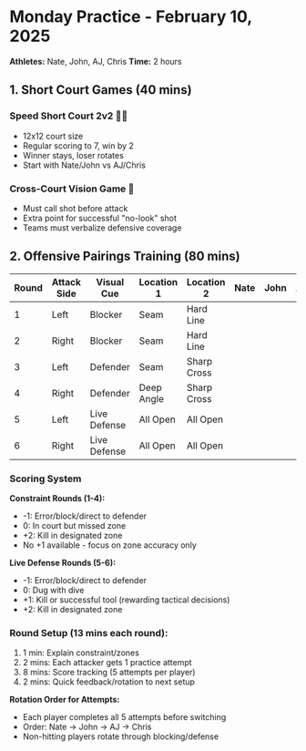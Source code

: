 # Monday Practice - February 10, 2025
**Athletes:** Nate, John, AJ, Chris
**Time:** 2 hours

## 1. Short Court Games (40 mins)
### Speed Short Court 2v2 🏃‍♂️
- 12x12 court size
- Regular scoring to 7, win by 2
- Winner stays, loser rotates
- Start with Nate/John vs AJ/Chris

### Cross-Court Vision Game 👀
- Must call shot before attack
- Extra point for successful "no-look" shot
- Teams must verbalize defensive coverage

## 2. Offensive Pairings Training (80 mins)

| Round | Attack Side | Visual Cue | Location 1 | Location 2 | Nate | John | AJ | Chris |
|-------|-------------|------------|------------|------------|------|------|----|----|
| 1 | Left | Blocker | Seam | Hard Line |  |  |  |  |
| 2 | Right | Blocker | Seam | Hard Line |  |  |  |  |
| 3 | Left | Defender | Seam | Sharp Cross |  |  |  |  |
| 4 | Right | Defender | Deep Angle | Sharp Cross |  |  |  |  |
| 5 | Left | Live Defense | All Open | All Open |  |  |  |  |
| 6 | Right | Live Defense | All Open | All Open |  |  |  |  |

### Scoring System
**Constraint Rounds (1-4):**
- -1: Error/block/direct to defender
- 0: In court but missed zone
- +2: Kill in designated zone
- No +1 available - focus on zone accuracy only

**Live Defense Rounds (5-6):**
- -1: Error/block/direct to defender
- 0: Dug with dive
- +1: Kill or successful tool (rewarding tactical decisions)
- +2: Kill in designated zone

### Round Setup (13 mins each round):
1. 1 min: Explain constraint/zones
2. 2 mins: Each attacker gets 1 practice attempt
3. 8 mins: Score tracking (5 attempts per player)
4. 2 mins: Quick feedback/rotation to next setup

**Rotation Order for Attempts:**
- Each player completes all 5 attempts before switching
- Order: Nate → John → AJ → Chris
- Non-hitting players rotate through blocking/defense